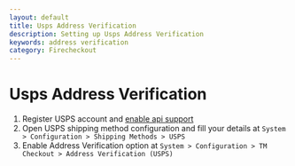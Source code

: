 ```yaml
---
layout: default
title: Usps Address Verification
description: Setting up Usps Address Verification
keywords: address verification
category: Firecheckout
---
```


# Usps Address Verification

1. Register USPS account and [enable api support](https://www.usps.com/business/web-tools-apis/welcome.htm)
2. Open USPS shipping method configuration and fill your details
  at `System > Configuration > Shipping Methods > USPS`
3. Enable Address Verification option at
  `System > Configuration > TM Checkout > Address Verification (USPS)`

